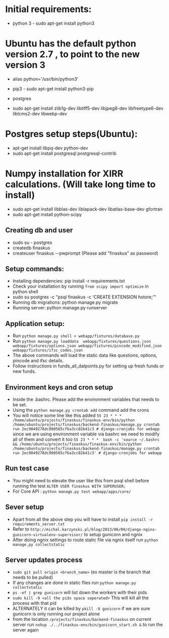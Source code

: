 # Initial requirements: #
* python 3 - sudo apt-get install python3

# Ubuntu has the default python version 2.7 , to point to the new version 3

* alias python='/usr/bin/python3'

* pip3 - sudo apt-get install python3-pip
* postgres
* sudo apt-get install zlib1g-dev libtiff5-dev libjpeg8-dev libfreetype6-dev liblcms2-dev libwebp-dev

# Postgres setup steps(Ubuntu): #
* apt-get install libpq-dev python-dev
* sudo apt-get install postgresql postgresql-contrib

# Numpy installation for XIRR calculations. (Will take long time to install)
* sudo apt-get install libblas-dev liblapack-dev libatlas-base-dev gfortran
* sudo apt-get install python-scipy


## Creating db and user ##
* sudo su - postgres
* createdb finaskus
* createuser finaskus --pwprompt (Please add "finaskus" as password)

## Setup commands: ##
* Installing dependencies: pip install -r requirements.txt
* Check your installation by running `from scipy import optimize` in python shell
* sudo su postgres -c "psql finaskus -c 'CREATE EXTENSION hstore;'"
* Running db migrations: python manage.py migrate
* Running server: python manage.py runserver

## Application setup: ##
* Run `python manage.py shell < webapp/fixtures/database.py`
* Run `python manage.py loaddata  webapp/fixtures/questions.json webapp/fixtures/options.json
webapp/fixtures/pincode_modified.json webapp/fixtures/ifsc_codes.json`
* The above commands will load the static data like questions, options, pincode and ifsc details.
* Follow instructions in funds_all_datpoints.py for setting up fresh funds or new funds.

## Environment keys and cron setup
* Inside the .bashrc. Please add the environment variables that needs to be set.
* Using the `python manage.py crontab add` command add the crons
* You will notice some line like this added `55 23 * * *  /home/ubuntu/projects/finaskus/finaskus-env/bin/python /home/ubuntu/projects/finaskus/backend-finaskus/manage.py crontab run 2ec9049278dc900585cf6a3cc02b41c3 #
 django-cronjobs for webapp` since we are using environment variable via bashrc we need to modify all of them and convert it too `55 23 * * *  bash -c 'source ~/.bashrc && /home/ubuntu/projects/finaskus/finaskus-env/bin/python /home/ubuntu/projects/finaskus/backend-finaskus/manage.py crontab run 2ec9049278dc900585cf6a3cc02b41c3' # django-cronjobs for webapp`


## Run test case ##
* You might need to elevate the user like this from psql shell before running the test `ALTER USER finaskus WITH SUPERUSER;`
* For Core API : `python manage.py test webapp/apps/core/`

## Sever setup
* Apart from all the above step you will have to install `pip install -r requirements_server.txt`
* Refer to `http://michal.karzynski.pl/blog/2013/06/09/django-nginx-gunicorn-virtualenv-supervisor/` to setup gunicorn and ngnix
* After doing ngnix settings to route static file via ngnix itself run `python manage.py collectstatic`


## Server updates process
* `sudo git pull origin <branch_name>` (ex master is the branch that needs to be pulled)
* If any changes are done in static files run `python manage.py collectstatic`
* `ps -ef | grep gunicorn` will list down the workers with their pids
* `sudo kill -9 <all the pids space seperated>` This will kill all the process with that pid
*  ALTERNATELY it can be killed by `pkill -9 gunicorn` if we are sure gunicorn is only running our project alone
* from the location `/projects/finaskus/backend-finaskus` on current server run `nohup ./../finaskus-env/bin/gunicorn_start.sh &` to run the server again